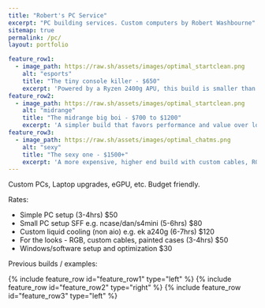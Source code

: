 ```yaml
---
title: "Robert's PC Service"
excerpt: "PC building services. Custom computers by Robert Washbourne"
sitemap: true
permalink: /pc/
layout: portfolio

feature_row1:
  - image_path: https://raw.sh/assets/images/optimal_startclean.png
    alt: "esports"
    title: "The tiny console killer - $650"
    excerpt: 'Powered by a Ryzen 2400g APU, this build is smaller than a ps4 & much more powerful. For lighter gaming/productivity @ 1080p'
feature_row2:
  - image_path: https://raw.sh/assets/images/optimal_startclean.png
    alt: "midrange"
    title: "The midrange big boi - $700 to $1200"
    excerpt: 'A simpler build that favors performance and value over looks/size. Usually ryzen 5/intel i5 overclocked with a gtx 1060+. Used for high settings or high refresh rate 1080p gaming or 1440p gaming. Clean/modest looks.'
feature_row3:
  - image_path: https://raw.sh/assets/images/optimal_chatms.png
    alt: "sexy"
    title: "The sexy one - $1500+"
    excerpt: 'A more expensive, higher end build with custom cables, RGB and possible watercooling. Quiet and performant, this teir of PC looks great and crushes AAA games at 1440p and high refresh rates.'
---
```


Custom PCs, Laptop upgrades, eGPU, etc. Budget friendly. 

Rates:

* Simple PC setup (3-4hrs) $50
* Small PC setup SFF e.g. ncase/dan/s4mini (5-6hrs) $80
* Custom liquid cooling (non aio) e.g. ek a240g (6-7hrs) $120
* For the looks - RGB, custom cables, painted cases (3-4hrs) $50
* Windows/software setup and optimization $30

Previous builds / examples:

{% include feature_row id="feature_row1" type="left" %}
{% include feature_row id="feature_row2" type="right" %}
{% include feature_row id="feature_row3" type="left" %}
